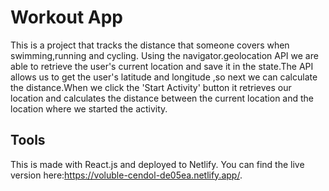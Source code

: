# Workout App

This is a project that tracks the distance that someone covers when swimming,running and cycling. 
Using the navigator.geolocation API we are able to retrieve the user's current location and save
it in the state.The API allows us to get the user's latitude and longitude ,so next we can
calculate the distance.When we click the 'Start Activity' button it retrieves our location 
and calculates the distance between the current location and the location where we started 
the activity.

## Tools

This is made with React.js and deployed to Netlify.
You can find the live version here:https://voluble-cendol-de05ea.netlify.app/.















